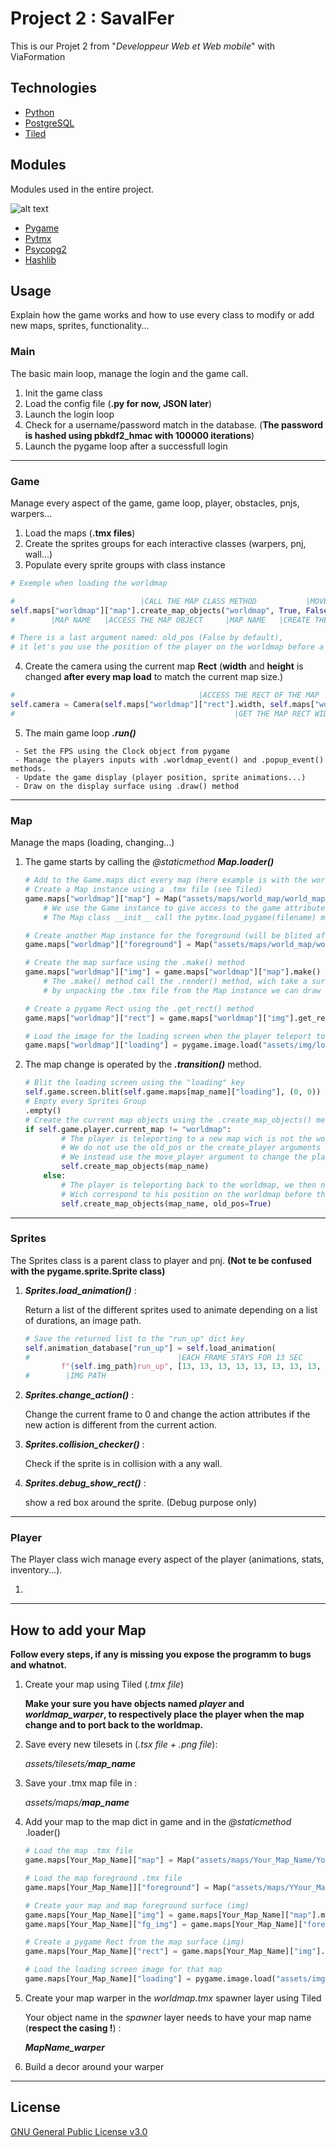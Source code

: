 # Project 2 : SavalFer

This is our Projet 2 from "*Developpeur Web et Web mobile*" with ViaFormation

## Technologies

- [Python](https://www.python.org/)
- [PostgreSQL](https://www.postgresql.org/)
- [Tiled](https://www.mapeditor.org/)

## Modules

Modules used in the entire project.

![alt text](https://www.pygame.org/images/logo_lofi.png)
- [Pygame](https://www.pygame.org/news)
- [Pytmx](https://pytmx.readthedocs.io/en/latest/)
- [Psycopg2](https://pypi.org/project/psycopg2/)
- [Hashlib](https://docs.python.org/3/library/hashlib.html)

## Usage

Explain how the game works and how to use every class to modify or add new maps, sprites, functionality...


### Main
The basic main loop, manage the login and the game call.

1. Init the game class
2. Load the config file (**.py for now, JSON later**)
3. Launch the login loop
4. Check for a username/password match in the database. (**The password is hashed using pbkdf2_hmac with 100000 iterations**)
5. Launch the pygame loop after a successfull login

***
### Game
Manage every aspect of the game, game loop, player, obstacles, pnjs, warpers...

1. Load the maps (**.tmx files**)
2. Create the sprites groups for each interactive classes (warpers, pnj, wall...)
3. Populate every sprite groups with class instance

```python
# Exemple when loading the worldmap

#                            |CALL THE MAP CLASS METHOD           |MOVE THE PLAYER
self.maps["worldmap"]["map"].create_map_objects("worldmap", True, False)
#        |MAP NAME   |ACCESS THE MAP OBJECT     |MAP NAME   |CREATE THE PLAYER

# There is a last argument named: old_pos (False by default),
# it let's you use the position of the player on the worldmap before a teleport.
```

4. Create the camera using the current map **Rect** (**width** and **height** is changed **after every map load** to match the current map size.)

```python
#                                         |ACCESS THE RECT OF THE MAP
self.camera = Camera(self.maps["worldmap"]["rect"].width, self.maps["worldmap"]["rect"].height)
#                                                 |GET THE MAP RECT WIDTH              |GET THE MAP RECT HEIGHT
```

5. The main game loop *__.run()__*

  ```
   - Set the FPS using the Clock object from pygame
   - Manage the players inputs with .worldmap_event() and .popup_event() methods.
   - Update the game display (player position, sprite animations...) 
   - Draw on the display surface using .draw() method
  ```
***
### Map
Manage the maps (loading, changing...)
1. The game starts by calling the *@staticmethod* *__Map.loader()__*

    ```python
    # Add to the Game.maps dict every map (here example is with the worldmap
    # Create a Map instance using a .tmx file (see Tiled)
    game.maps["worldmap"]["map"] = Map("assets/maps/world_map/world_map.tmx", game)
        # We use the Game instance to give access to the game attributes.
        # The Map class __init__ call the pytmx.load_pygame(filename) method with load the .tmx file.

    # Create another Map instance for the foreground (will be blited after the player)
    game.maps["worldmap"]["foreground"] = Map("assets/maps/world_map/world_map_foreground.tmx", game)

    # Create the map surface using the .make() method
    game.maps["worldmap"]["img"] = game.maps["worldmap"]["map"].make()
        # The .make() method call the .render() method, wich take a surface and draw on it,
        # by unpacking the .tmx file from the Map instance we can draw every layer and create the visual.

    # Create a pygame Rect using the .get_rect() method
    game.maps["worldmap"]["rect"] = game.maps["worldmap"]["img"].get_rect()

    # Load the image for the loading screen when the player teleport to this map.
    game.maps["worldmap"]["loading"] = pygame.image.load("assets/img/login/login_bg.jpg")
    ```

2. The map change is operated by the *__.transition()__* method.

    ```python
    # Blit the loading screen using the "loading" key
   self.game.screen.blit(self.game.maps[map_name]["loading"], (0, 0))
    # Empty every Sprites Group
    .empty()
    # Create the current map objects using the .create_map_objects() method
    if self.game.player.current_map != "worldmap":
            # The player is teleporting to a new map wich is not the worldmap
            # We do not use the old_pos or the create_player arguments because the player is already created.
            # We instead use the move_player argument to change the player position where the level starts
            self.create_map_objects(map_name)
        else:
            # The player is teleporting back to the worldmap, we then need to use his old_pos
            # Wich correspond to his position on the worldmap before the teleport.
            self.create_map_objects(map_name, old_pos=True)
    ```
***
### Sprites
The Sprites class is a parent class to player and pnj. **(Not te be confused with the pygame.sprite.Sprite class)**

1. *__Sprites.load_animation()__* :

    Return a list of the different sprites used to animate depending on a list of durations, an image path.
    ```python
    # Save the returned list to the "run_up" dict key
    self.animation_database["run_up"] = self.load_animation(
    #                                 |EACH FRAME STAYS FOR 13 SEC
            f"{self.img_path}run_up", [13, 13, 13, 13, 13, 13, 13, 13, 13], self.frame, self.animations_frames)
    #        |IMG PATH
    ```
2. *__Sprites.change_action()__* :

    Change the current frame to 0 and change the action attributes if the new action is different from the current action.

3. *__Sprites.collision_checker()__* :

    Check if the sprite is in collision with a any wall.

4. *__Sprites.debug_show_rect()__* :

    show a red box around the sprite. (Debug purpose only)

***
### Player
The Player class wich manage every aspect of the player (animations, stats, inventory...).

1. 

***
## How to add your Map
**Follow every steps, if any is missing you expose the programm to bugs and whatnot.**
1. Create your map using Tiled (*.tmx file*)

    __Make your sure you have objects named *player* and *worldmap_warper*, to respectively place the player when the map change and to port back to the worldmap.__

2. Save every new tilesets in (*.tsx file + .png file*):

      *assets/tilesets/__map_name__*

3. Save your .tmx map file in :

   *assets/maps/__map_name__*

4. Add your map to the map dict in game and in the *@staticmethod* .loader()
    ```python
    # Load the map .tmx file
    game.maps[Your_Map_Name]["map"] = Map("assets/maps/Your_Map_Name/Your_Map_Name.tmx", game)

    # Load the map foreground .tmx file
    game.maps[Your_Map_Name]]["foreground"] = Map("assets/maps/YYour_Map_Name]/Your_Map_Name]_foreground.tmx", game)

    # Create your map and map foreground surface (img)
    game.maps[Your_Map_Name]["img"] = game.maps[Your_Map_Name]["map"].make()
    game.maps[Your_Map_Name]["fg_img"] = game.maps[Your_Map_Name]["foreground"].make()

    # Create a pygame Rect from the map surface (img)
    game.maps[Your_Map_Name]["rect"] = game.maps[Your_Map_Name]["img"].get_rect()

    # Load the loading screen image for that map
    game.maps[Your_Map_Name]["loading"] = pygame.image.load("assets/img/loading/Your_Map_Name.png")
    ```

5. Create your map warper in the *worldmap.tmx* spawner layer using Tiled

   Your object name in the *spawner* layer needs to have your map name (**respect the casing !**) : 

    *__MapName_warper__*

6. Build a decor around your warper

***
## License
[GNU General Public License v3.0](https://raw.githubusercontent.com/StendWood/Project2_SavalFer/master/LICENSE)
